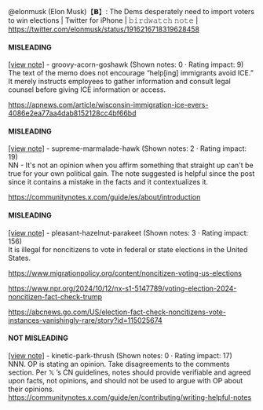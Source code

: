 @elonmusk (Elon Musk)【𝗕】: The Dems desperately need to import voters to win elections | Twitter for iPhone | 𝚋𝚒𝚛𝚍𝚠𝚊𝚝𝚌𝚑 𝚗𝚘𝚝𝚎 | https://twitter.com/elonmusk/status/1916216718319628458

#### MISLEADING

[[view note]](https://x.com/i/birdwatch/n/1916571383326556480) - groovy-acorn-goshawk (Shown notes: 0 · Rating impact: 9)\
The text of the memo does not encourage “help[ing] immigrants avoid ICE.” It merely instructs employees to gather information and consult legal counsel before giving ICE information or access. 

https://apnews.com/article/wisconsin-immigration-ice-evers-4086e2ea77aa4dab8152128cc4bf66bd

#### MISLEADING

[[view note]](https://x.com/i/birdwatch/n/1916492400085651742) - supreme-marmalade-hawk (Shown notes: 2 · Rating impact: 19)\
NN - It's not an opinion when you affirm something that straight up can't be true for your own political gain.
The note suggested is helpful  since the post since it contains a mistake in the facts and it contextualizes it.

https://communitynotes.x.com/guide/es/about/introduction

#### MISLEADING

[[view note]](https://x.com/i/birdwatch/n/1916347826587697231) - pleasant-hazelnut-parakeet (Shown notes: 3 · Rating impact: 156)\
It is illegal for noncitizens to vote in federal or state elections in the United States.

https://www.migrationpolicy.org/content/noncitizen-voting-us-elections

https://www.npr.org/2024/10/12/nx-s1-5147789/voting-election-2024-noncitizen-fact-check-trump

https://abcnews.go.com/US/election-fact-check-noncitizens-vote-instances-vanishingly-rare/story?id=115025674

#### NOT MISLEADING

[[view note]](https://x.com/i/birdwatch/n/1916379484820828347) - kinetic-park-thrush (Shown notes: 0 · Rating impact: 17)\
NNN. OP is stating an opinion. Take disagreements to the comments section. Per 𝕏 ’s CN guidelines, notes should provide verifiable and agreed upon facts, not opinions, and should not be used to argue with OP about their opinions. https://communitynotes.x.com/guide/en/contributing/writing-helpful-notes 
